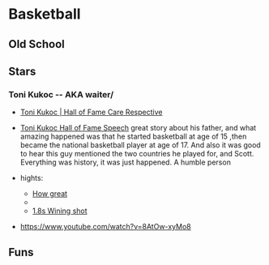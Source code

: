 # Basketball 

## Old School

## Stars

### Toni Kukoc -- AKA waiter/

- [Toni Kukoc | Hall of Fame Care Respective](https://www.youtube.com/watch?v=yhUq8NiKqKg&list=RDCMUCWJ2lWNubArHWmf3FIHbfcQ&index=5)
- [Toni Kukoc Hall of Fame Speech](https://www.youtube.com/watch?v=8JLBDreAAIM) great story about his father, and what amazing happened was that he started basketball at age of 15 ,then became the national basketball player at age of 17. And also it was good to hear this guy mentioned the two countries he played for, and Scott. Everything was history, it was just happened. A humble person
- hights:
  - [How great](https://www.youtube.com/watch?v=DH2Hjmh7KZs)
  - []()
  - [1.8s Wining shot](https://www.youtube.com/watch?v=jEi9uJVIwOg)
  
- https://www.youtube.com/watch?v=8AtOw-xyMo8
  
## Funs


